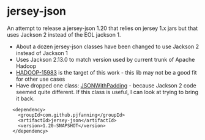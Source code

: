 # jersey-json

An attempt to release a jersey-json 1.20 that relies on jersey 1.x jars but that uses Jackson 2 instead of the EOL jackson 1.

* About a dozen jersey-json classes have been changed to use Jackson 2 instead of Jackson 1
* Uses Jackson 2.13.0 to match version used by current trunk of Apache Hadoop
* [HADOOP-15983](https://issues.apache.org/jira/browse/HADOOP-15983) is the target of this work - this lib may not be a good fit for other use cases
* Have dropped one class: [JSONWithPadding](https://github.com/javaee/jersey-1.x/blob/master/jersey-json/src/main/java/com/sun/jersey/api/json/JSONWithPadding.java) - because Jackson 2 code seemed quite different. If this class is useful, I can look at trying to bring it back.

```
  <dependency>
    <groupId>com.github.pjfanning</groupId>
    <artifactId>jersey-json</artifactId>
    <version>1.20-SNAPSHOT</version>
  </dependency>
```
